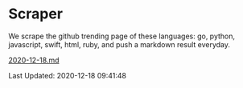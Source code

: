 # Scraper

We scrape the github trending page of these languages: go, python, javascript, swift, html, ruby, and push a markdown result everyday.

[2020-12-18.md](https://github.com/henson/Scraper/blob/master/2020-12-18.md)

Last Updated: 2020-12-18 09:41:48